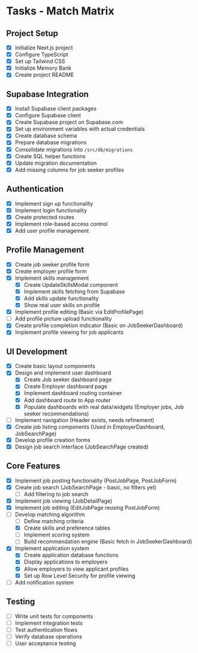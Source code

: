 # Tasks - Match Matrix

## Project Setup

- [x] Initialize Next.js project
- [x] Configure TypeScript
- [x] Set up Tailwind CSS
- [x] Initialize Memory Bank
- [x] Create project README

## Supabase Integration

- [x] Install Supabase client packages
- [x] Configure Supabase client
- [x] Create Supabase project on Supabase.com
- [x] Set up environment variables with actual credentials
- [x] Create database schema
- [x] Prepare database migrations
- [x] Consolidate migrations into `/src/db/migrations`
- [x] Create SQL helper functions
- [x] Update migration documentation
- [x] Add missing columns for job seeker profiles

## Authentication

- [x] Implement sign up functionality
- [x] Implement login functionality
- [x] Create protected routes
- [x] Implement role-based access control
- [x] Add user profile management

## Profile Management

- [x] Create job seeker profile form
- [x] Create employer profile form
- [x] Implement skills management
  - [x] Create UpdateSkillsModal component
  - [x] Implement skills fetching from Supabase
  - [x] Add skills update functionality
  - [x] Show real user skills on profile
- [x] Implement profile editing (Basic via EditProfilePage)
- [ ] Add profile picture upload functionality
- [x] Create profile completion indicator (Basic on JobSeekerDashboard)
- [x] Implement profile viewing for job applicants

## UI Development

- [x] Create basic layout components
- [x] Design and implement user dashboard
  - [x] Create Job seeker dashboard page
  - [x] Create Employer dashboard page
  - [x] Implement dashboard routing container
  - [x] Add dashboard route to App router
  - [x] Populate dashboards with real data/widgets (Employer jobs, Job seeker recommendations)
- [ ] Implement navigation (Header exists, needs refinement)
- [x] Create job listing components (Used in EmployerDashboard, JobSearchPage)
- [x] Develop profile creation forms
- [x] Design job search interface (JobSearchPage created)

## Core Features

- [x] Implement job posting functionality (PostJobPage, PostJobForm)
- [x] Create job search (JobSearchPage - basic, no filters yet)
  - [ ] Add filtering to job search
- [x] Implement job viewing (JobDetailPage)
- [x] Implement job editing (EditJobPage reusing PostJobForm)
- [ ] Develop matching algorithm
  - [ ] Define matching criteria
  - [x] Create skills and preference tables
  - [ ] Implement scoring system
  - [ ] Build recommendation engine (Basic fetch in JobSeekerDashboard)
- [x] Implement application system
  - [x] Create application database functions
  - [x] Display applications to employers
  - [x] Allow employers to view applicant profiles
  - [x] Set up Row Level Security for profile viewing
- [ ] Add notification system

## Testing

- [ ] Write unit tests for components
- [ ] Implement integration tests
- [ ] Test authentication flows
- [ ] Verify database operations
- [ ] User acceptance testing
